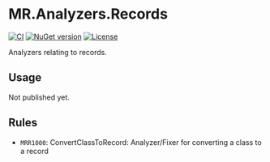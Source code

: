 # MR.Analyzers.Records

[![CI](https://github.com/mrahhal/MR.Analyzers.Records/actions/workflows/ci.yml/badge.svg)](https://github.com/mrahhal/MR.Analyzers.Records/actions/workflows/ci.yml)
[![NuGet version](https://badge.fury.io/nu/MR.Analyzers.Records.svg)](https://www.nuget.org/packages/MR.Analyzers.Records)
[![License](https://img.shields.io/badge/license-MIT-blue.svg)](LICENSE.txt)

Analyzers relating to records.

## Usage

Not published yet.

<!--
Add the following in any ItemGroup in your csproj:
```xml
<PackageReference Include="MR.Analyzers.Records" Version="1.0.0" PrivateAssets="All" />
```
-->

## Rules

- `MRR1000`: ConvertClassToRecord: Analyzer/Fixer for converting a class to a record
